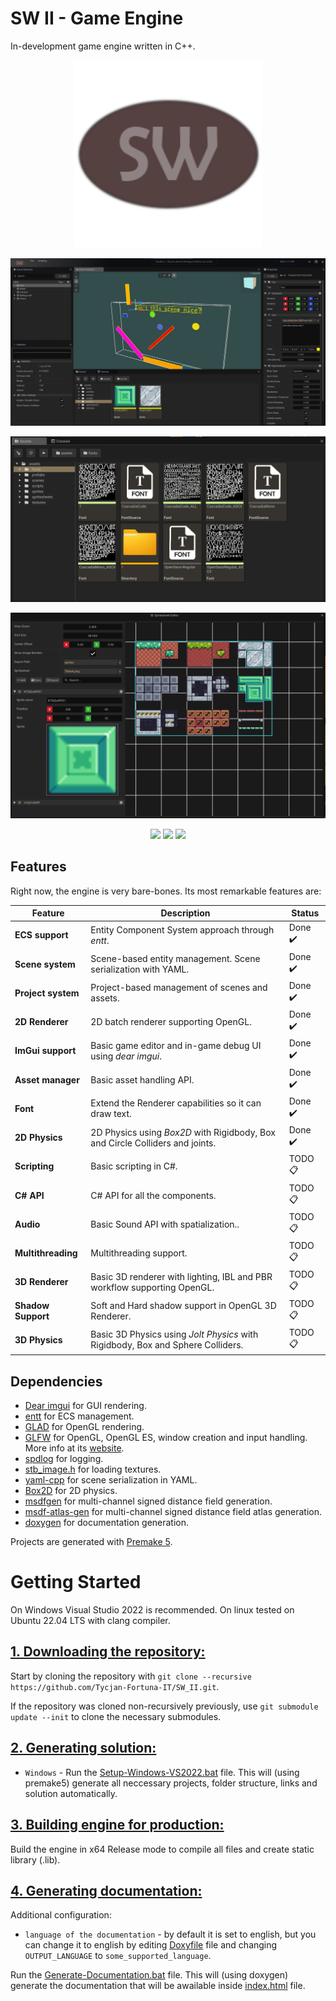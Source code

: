 # SW II - Game Engine
In-development game engine written in C++.

<p align="center">
  <img src="./docs/icon.png" width="300">
</p>

<p align="center">
  <img src="./docs/SW_1.png">
</p>

<p align="center">
  <img src="./docs/SW_2.png">
</p>

<p align="center">
  <img src="./docs/SW_3.png">
</p>

<p align="center">
  <img src="https://img.shields.io/badge/c++-%2300599C.svg?style=for-the-badge&logo=c%2B%2B&logoColor=white" width="100">
  <img src="https://img.shields.io/badge/Visual%20Studio-5C2D91.svg?style=for-the-badge&logo=visual-studio&logoColor=white" width="210">
  <img src="https://img.shields.io/badge/Windows-0078D6?style=for-the-badge&logo=windows&logoColor=white" width="156">
</p>

## Features

Right now, the engine is very bare-bones. Its most remarkable features are:

| Feature               | Description                                                                           | Status   |
| -------               | -----------                                                                           | ------   |
| **ECS support**       | Entity Component System approach through *entt*.                                      | Done ✔️ |
| **Scene system**      | Scene-based entity management. Scene serialization with YAML.                         | Done ✔️ |
| **Project system**    | Project-based management of scenes and assets.                                        | Done ✔️ |
| **2D Renderer**       | 2D batch renderer supporting OpenGL.                                                  | Done ✔️ |
| **ImGui support**     | Basic game editor and in-game debug UI using *dear imgui*.                            | Done ✔️ |
| **Asset manager**      | Basic asset handling API.                                 | Done ✔️ |
| **Font**               | Extend the Renderer capabilities so it can draw text.     | Done ✔️  |
| **2D Physics**        | 2D Physics using *Box2D* with Rigidbody, Box and Circle Colliders and joints.         | Done ✔️ |
| **Scripting**         | Basic scripting in C#.                                                   | TODO 📋 |
| **C# API**             | C# API for all the components.                            | TODO 📋  |
| **Audio**             | Basic Sound API with spatialization..                              | TODO 📋 |
| **Multithreading**    | Multithreading support.                                           | TODO 📋 |
| **3D Renderer**       | Basic 3D renderer with lighting, IBL and PBR workflow supporting OpenGL.              | TODO 📋 |
| **Shadow Support**    | Soft and Hard shadow support in OpenGL 3D Renderer.                                   | TODO 📋 |
| **3D Physics**        | Basic 3D Physics using *Jolt Physics* with Rigidbody, Box and Sphere Colliders.   	  | TODO 📋 |

## Dependencies
  - [Dear imgui](https://github.com/ocornut/imgui) for GUI rendering.
  - [entt](https://github.com/skypjack/entt) for ECS management.
  - [GLAD](https://glad.dav1d.de) for OpenGL rendering.
  - [GLFW](https://github.com/glfw/glfw) for OpenGL, OpenGL ES, window creation and input handling. More info at its [website](https://www.glfw.org/).
  - [spdlog](https://github.com/gabime/spdlog) for logging.
  - [stb_image.h](https://github.com/nothings/stb) for loading textures.
  - [yaml-cpp](https://github.com/jbeder/yaml-cpp) for scene serialization in YAML.
  - [Box2D](https://github.com/erincatto/box2d) for 2D physics.
  - [msdfgen](https://github.com/Chlumsky/msdfgen) for multi-channel signed distance field generation.
  - [msdf-atlas-gen](https://github.com/Chlumsky/msdf-atlas-gen) for multi-channel signed distance field atlas generation.
  - [doxygen](https://www.doxygen.nl/index.html) for documentation generation.

Projects are generated with [Premake 5](https://github.com/premake/premake-core/releases).

# Getting Started
On Windows Visual Studio 2022 is recommended. On linux tested on Ubuntu 22.04 LTS with clang compiler.

## <ins>**1. Downloading the repository:**</ins>

Start by cloning the repository with `git clone --recursive https://github.com/Tycjan-Fortuna-IT/SW_II.git`.

If the repository was cloned non-recursively previously, use `git submodule update --init` to clone the necessary submodules.

## <ins>**2. Generating solution:**</ins>

- `Windows` - Run the [Setup-Windows-VS2022.bat](https://github.com/Tycjan-Fortuna-IT/SW_II/blob/master/Setup-Windows-VS2022.bat) file. This will (using premake5) generate all neccessary projects, folder structure, links and solution automatically.

## <ins>**3. Building engine for production:**</ins>

Build the engine in x64 Release mode to compile all files and create static library (.lib).

## <ins>**4. Generating documentation:**</ins>

Additional configuration:
- `language of the documentation` - by default it is set to english, but you can change it to english by editing [Doxyfile](/docs/Doxyfile) file and changing `OUTPUT_LANGUAGE` to `some_supported_language`.

Run the [Generate-Documentation.bat](https://github.com/Tycjan-Fortuna-IT/SW_II/blob/master/Generate-Documentation.bat) file. This will (using doxygen) generate the documentation that will be awailable inside [index.html](/docs/html/index.html) file.
